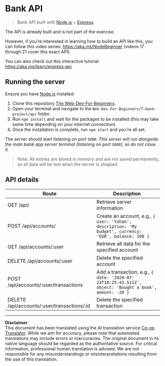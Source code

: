 <!--
CO_OP_TRANSLATOR_METADATA:
{
  "original_hash": "9884f8c8a61cf56214450f8b16a094ce",
  "translation_date": "2025-08-28T11:16:11+00:00",
  "source_file": "7-bank-project/api/README.md",
  "language_code": "en"
}
-->
# Bank API

> Bank API built with [Node.js](https://nodejs.org) + [Express](https://expressjs.com/).

The API is already built and is not part of the exercise.

However, if you're interested in learning how to build an API like this, you can follow this video series: https://aka.ms/NodeBeginner (videos 17 through 21 cover this exact API).

You can also check out this interactive tutorial: https://aka.ms/learn/express-api

## Running the server

Ensure you have [Node.js](https://nodejs.org) installed.

1. Clone this repository [The Web-Dev-For-Beginners](https://github.com/microsoft/Web-Dev-For-Beginners).
2. Open your terminal and navigate to the `Web-Dev-For-Beginners/7-bank-project/api` folder.
3. Run `npm install` and wait for the packages to be installed (this may take some time depending on your internet connection).
4. Once the installation is complete, run `npm start` and you're all set.

The server should start listening on port `5000`.
*This server will run alongside the main bank app server terminal (listening on port `3000`), so do not close it.*

> Note: All entries are stored in memory and are not saved permanently, so all data will be lost when the server is stopped.

## API details

Route                                        | Description
---------------------------------------------|------------------------------------
GET    /api/                                 | Retrieve server information
POST   /api/accounts/                        | Create an account, e.g., `{ user: 'Yohan', description: 'My budget', currency: 'EUR', balance: 100 }`
GET    /api/accounts/:user                   | Retrieve all data for the specified account
DELETE /api/accounts/:user                   | Delete the specified account
POST   /api/accounts/:user/transactions      | Add a transaction, e.g., `{ date: '2020-07-23T18:25:43.511Z', object: 'Bought a book', amount: -20 }`
DELETE  /api/accounts/:user/transactions/:id | Delete the specified transaction

---

**Disclaimer**:  
This document has been translated using the AI translation service [Co-op Translator](https://github.com/Azure/co-op-translator). While we aim for accuracy, please note that automated translations may include errors or inaccuracies. The original document in its native language should be regarded as the authoritative source. For critical information, professional human translation is advised. We are not responsible for any misunderstandings or misinterpretations resulting from the use of this translation.